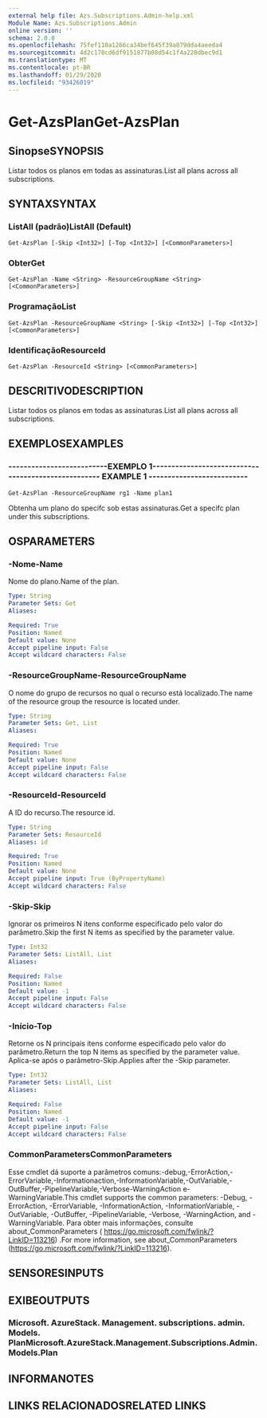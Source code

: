 ```yaml
---
external help file: Azs.Subscriptions.Admin-help.xml
Module Name: Azs.Subscriptions.Admin
online version: ''
schema: 2.0.0
ms.openlocfilehash: 75fef110a1266ca34bef645f39a879dda4aeeda4
ms.sourcegitcommit: 4d2c178cd6df9151877b08d54c1f4a228dbec9d1
ms.translationtype: MT
ms.contentlocale: pt-BR
ms.lasthandoff: 01/29/2020
ms.locfileid: "93426019"
---
```

# <span data-ttu-id="aef5d-101">Get-AzsPlan</span><span class="sxs-lookup"><span data-stu-id="aef5d-101">Get-AzsPlan</span></span>

## <span data-ttu-id="aef5d-102">Sinopse</span><span class="sxs-lookup"><span data-stu-id="aef5d-102">SYNOPSIS</span></span>
<span data-ttu-id="aef5d-103">Listar todos os planos em todas as assinaturas.</span><span class="sxs-lookup"><span data-stu-id="aef5d-103">List all plans across all subscriptions.</span></span>

## <span data-ttu-id="aef5d-104">SYNTAX</span><span class="sxs-lookup"><span data-stu-id="aef5d-104">SYNTAX</span></span>

### <span data-ttu-id="aef5d-105">ListAll (padrão)</span><span class="sxs-lookup"><span data-stu-id="aef5d-105">ListAll (Default)</span></span>
```
Get-AzsPlan [-Skip <Int32>] [-Top <Int32>] [<CommonParameters>]
```

### <span data-ttu-id="aef5d-106">Obter</span><span class="sxs-lookup"><span data-stu-id="aef5d-106">Get</span></span>
```
Get-AzsPlan -Name <String> -ResourceGroupName <String> [<CommonParameters>]
```

### <span data-ttu-id="aef5d-107">Programação</span><span class="sxs-lookup"><span data-stu-id="aef5d-107">List</span></span>
```
Get-AzsPlan -ResourceGroupName <String> [-Skip <Int32>] [-Top <Int32>] [<CommonParameters>]
```

### <span data-ttu-id="aef5d-108">Identificação</span><span class="sxs-lookup"><span data-stu-id="aef5d-108">ResourceId</span></span>
```
Get-AzsPlan -ResourceId <String> [<CommonParameters>]
```

## <span data-ttu-id="aef5d-109">DESCRITIVO</span><span class="sxs-lookup"><span data-stu-id="aef5d-109">DESCRIPTION</span></span>
<span data-ttu-id="aef5d-110">Listar todos os planos em todas as assinaturas.</span><span class="sxs-lookup"><span data-stu-id="aef5d-110">List all plans across all subscriptions.</span></span>

## <span data-ttu-id="aef5d-111">EXEMPLOS</span><span class="sxs-lookup"><span data-stu-id="aef5d-111">EXAMPLES</span></span>

### <span data-ttu-id="aef5d-112">--------------------------EXEMPLO 1--------------------------</span><span class="sxs-lookup"><span data-stu-id="aef5d-112">-------------------------- EXAMPLE 1 --------------------------</span></span>
```
Get-AzsPlan -ResourceGroupName rg1 -Name plan1
```

<span data-ttu-id="aef5d-113">Obtenha um plano do specifc sob estas assinaturas.</span><span class="sxs-lookup"><span data-stu-id="aef5d-113">Get a specifc plan under this subscriptions.</span></span>

## <span data-ttu-id="aef5d-114">OS</span><span class="sxs-lookup"><span data-stu-id="aef5d-114">PARAMETERS</span></span>

### <span data-ttu-id="aef5d-115">-Nome</span><span class="sxs-lookup"><span data-stu-id="aef5d-115">-Name</span></span>
<span data-ttu-id="aef5d-116">Nome do plano.</span><span class="sxs-lookup"><span data-stu-id="aef5d-116">Name of the plan.</span></span>

```yaml
Type: String
Parameter Sets: Get
Aliases: 

Required: True
Position: Named
Default value: None
Accept pipeline input: False
Accept wildcard characters: False
```

### <span data-ttu-id="aef5d-117">-ResourceGroupName</span><span class="sxs-lookup"><span data-stu-id="aef5d-117">-ResourceGroupName</span></span>
<span data-ttu-id="aef5d-118">O nome do grupo de recursos no qual o recurso está localizado.</span><span class="sxs-lookup"><span data-stu-id="aef5d-118">The name of the resource group the resource is located under.</span></span>

```yaml
Type: String
Parameter Sets: Get, List
Aliases: 

Required: True
Position: Named
Default value: None
Accept pipeline input: False
Accept wildcard characters: False
```

### <span data-ttu-id="aef5d-119">-ResourceId</span><span class="sxs-lookup"><span data-stu-id="aef5d-119">-ResourceId</span></span>
<span data-ttu-id="aef5d-120">A ID do recurso.</span><span class="sxs-lookup"><span data-stu-id="aef5d-120">The resource id.</span></span>

```yaml
Type: String
Parameter Sets: ResourceId
Aliases: id

Required: True
Position: Named
Default value: None
Accept pipeline input: True (ByPropertyName)
Accept wildcard characters: False
```

### <span data-ttu-id="aef5d-121">-Skip</span><span class="sxs-lookup"><span data-stu-id="aef5d-121">-Skip</span></span>
<span data-ttu-id="aef5d-122">Ignorar os primeiros N itens conforme especificado pelo valor do parâmetro.</span><span class="sxs-lookup"><span data-stu-id="aef5d-122">Skip the first N items as specified by the parameter value.</span></span>

```yaml
Type: Int32
Parameter Sets: ListAll, List
Aliases: 

Required: False
Position: Named
Default value: -1
Accept pipeline input: False
Accept wildcard characters: False
```

### <span data-ttu-id="aef5d-123">-Início</span><span class="sxs-lookup"><span data-stu-id="aef5d-123">-Top</span></span>
<span data-ttu-id="aef5d-124">Retorne os N principais itens conforme especificado pelo valor do parâmetro.</span><span class="sxs-lookup"><span data-stu-id="aef5d-124">Return the top N items as specified by the parameter value.</span></span>
<span data-ttu-id="aef5d-125">Aplica-se após o parâmetro-Skip.</span><span class="sxs-lookup"><span data-stu-id="aef5d-125">Applies after the -Skip parameter.</span></span>

```yaml
Type: Int32
Parameter Sets: ListAll, List
Aliases: 

Required: False
Position: Named
Default value: -1
Accept pipeline input: False
Accept wildcard characters: False
```

### <span data-ttu-id="aef5d-126">CommonParameters</span><span class="sxs-lookup"><span data-stu-id="aef5d-126">CommonParameters</span></span>
<span data-ttu-id="aef5d-127">Esse cmdlet dá suporte a parâmetros comuns:-debug,-ErrorAction,-ErrorVariable,-Informationaction,-InformationVariable,-OutVariable,-OutBuffer,-PipelineVariable,-Verbose-WarningAction e-WarningVariable.</span><span class="sxs-lookup"><span data-stu-id="aef5d-127">This cmdlet supports the common parameters: -Debug, -ErrorAction, -ErrorVariable, -InformationAction, -InformationVariable, -OutVariable, -OutBuffer, -PipelineVariable, -Verbose, -WarningAction, and -WarningVariable.</span></span> <span data-ttu-id="aef5d-128">Para obter mais informações, consulte about_CommonParameters ( https://go.microsoft.com/fwlink/?LinkID=113216) .</span><span class="sxs-lookup"><span data-stu-id="aef5d-128">For more information, see about_CommonParameters (https://go.microsoft.com/fwlink/?LinkID=113216).</span></span>

## <span data-ttu-id="aef5d-129">SENSORES</span><span class="sxs-lookup"><span data-stu-id="aef5d-129">INPUTS</span></span>

## <span data-ttu-id="aef5d-130">EXIBE</span><span class="sxs-lookup"><span data-stu-id="aef5d-130">OUTPUTS</span></span>

### <span data-ttu-id="aef5d-131">Microsoft. AzureStack. Management. subscriptions. admin. Models. Plan</span><span class="sxs-lookup"><span data-stu-id="aef5d-131">Microsoft.AzureStack.Management.Subscriptions.Admin.Models.Plan</span></span>

## <span data-ttu-id="aef5d-132">INFORMA</span><span class="sxs-lookup"><span data-stu-id="aef5d-132">NOTES</span></span>

## <span data-ttu-id="aef5d-133">LINKS RELACIONADOS</span><span class="sxs-lookup"><span data-stu-id="aef5d-133">RELATED LINKS</span></span>

